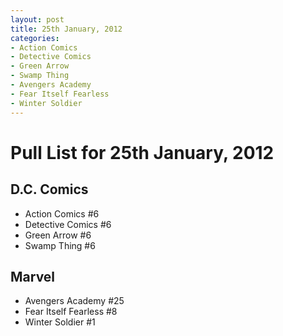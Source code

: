 ```yaml
---
layout: post
title: 25th January, 2012
categories:
- Action Comics
- Detective Comics
- Green Arrow
- Swamp Thing
- Avengers Academy
- Fear Itself Fearless
- Winter Soldier
---
```


# Pull List for 25th January, 2012

## D.C. Comics

* Action Comics #6
* Detective Comics #6
* Green Arrow #6
* Swamp Thing #6

## Marvel

* Avengers Academy #25
* Fear Itself Fearless #8
* Winter Soldier #1